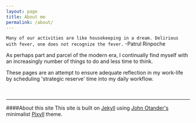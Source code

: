 ```yaml
---
layout: page
title: About me
permalink: /about/
---
```


`Many of our activities are like housekeeping in a dream. Delirious with fever, one does not recognize the fever.`
-Patrul Rinpoche

As perhaps part and parcel of the modern era, I continually find myself with an increasingly number of things to do and less time to think. 

These pages are an attempt to ensure adequate reflection in my work-life by scheduling 'strategic reserve' time into my daily workflow.
<br>
<br>
<br>

---
####About this site
This site is built on [Jekyll](http://jekyllrb.com/) using [John Otander's](http://johnotander.com/) minimalist [Pixyll](https://github.com/johnotander/pixyll) theme.
